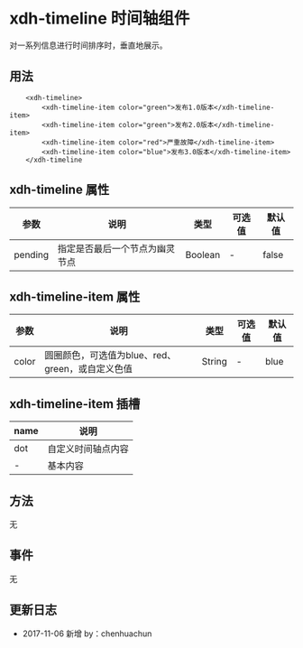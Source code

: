 # xdh-timeline 时间轴组件

对一系列信息进行时间排序时，垂直地展示。

## 用法

```
    <xdh-timeline>
        <xdh-timeline-item color="green">发布1.0版本</xdh-timeline-item>
        <xdh-timeline-item color="green">发布2.0版本</xdh-timeline-item>
        <xdh-timeline-item color="red">严重故障</xdh-timeline-item>
        <xdh-timeline-item color="blue">发布3.0版本</xdh-timeline-item>
    </xdh-timeline
```

## xdh-timeline 属性

| 参数 | 说明 | 类型 | 可选值 | 默认值 |
|----|----|----|----|----|
| pending | 指定是否最后一个节点为幽灵节点 | Boolean | - | false |

## xdh-timeline-item 属性

| 参数 | 说明 | 类型 | 可选值 | 默认值 |
|----|----|----|----|----|
| color | 圆圈颜色，可选值为blue、red、green，或自定义色值 | String | - | blue |

## xdh-timeline-item 插槽

| name | 说明 |
|-----|-----|
| dot | 自定义时间轴点内容 |
| - | 基本内容 |

## 方法

无

## 事件

无

## 更新日志

- 2017-11-06 新增 by：chenhuachun
